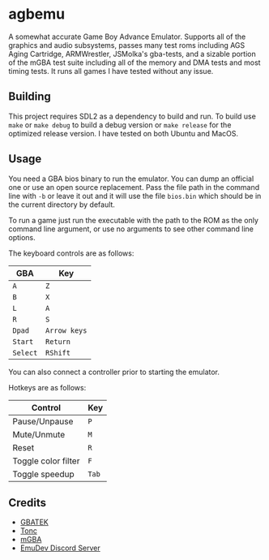 # agbemu

A somewhat accurate Game Boy Advance Emulator. Supports all of the graphics and audio subsystems, passes many test roms including AGS Aging Cartridge, ARMWrestler, JSMolka's gba-tests, and a sizable portion of the mGBA test suite including all of the memory and DMA tests and most timing tests. It runs all games I have tested without any issue.

## Building

This project requires SDL2 as a dependency to build and run. 
To build use `make` or `make debug` to build a debug version 
or `make release` for the optimized release version.
I have tested on both Ubuntu and MacOS.

## Usage

You need a GBA bios binary to run the emulator. You can dump an official one or use an open source replacement. Pass the file path in the command line with `-b` or leave it out and it will use the
file `bios.bin` which should be in the current directory by default.

To run a game just run the executable with the path to the ROM as the only command line argument, or use no arguments to see other command line options.

The keyboard controls are as follows:

| GBA | Key |
| --- | --- |
| `A` | `Z` |
| `B` | `X` |
| `L` | `A` |
| `R` | `S` |
| `Dpad` | `Arrow keys` |
| `Start` | `Return` |
| `Select` | `RShift` |

You can also connect a controller prior to starting the emulator.

Hotkeys are as follows:

| Control | Key |
| ------- | --- |
| Pause/Unpause | `P` |
| Mute/Unmute | `M` |
| Reset | `R` |
| Toggle color filter | `F` |
| Toggle speedup | `Tab` |

## Credits

- [GBATEK](https://www.problemkaputt.de/gbatek.htm)
- [Tonc](https://www.coranac.com/tonc/text/toc.htm)
- [mGBA](https://github.com/mgba-emu/mgba)
- [EmuDev Discord Server](https://discord.gg/dkmJAes)
